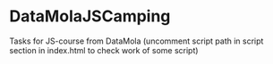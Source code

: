 # DataMolaJSCamping
Tasks for JS-course from DataMola
(uncomment script path in script section in index.html to check work of some script)
